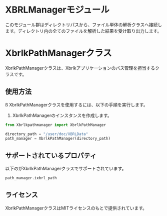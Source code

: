 # XBRLManagerモジュール

このモジュール群はディレクトリパスから、ファイル単体の解析クラスへ接続します。ディレクトリ内の全てのファイルを解析した結果を受け取り出力します。

# XbrlkPathManagerクラス

XbrlkPathManagerクラスは、Xbrlkアプリケーションのパス管理を担当するクラスです。

## 使用方法
ß
XbrlkPathManagerクラスを使用するには、以下の手順を実行します。

1. XbrlkPathManagerのインスタンスを作成します。

```python
from Xbrlkpathmanager import XbrlkPathManager

directory_path = "/user/doc/XBRLData"
path_manager = XbrlkPathManager(directory_path)
```

## サポートされているプロパティ

以下のがXbrlkPathManagerクラスでサポートされています。

```python
path_manager.ixbrl_path
```


## ライセンス

XbrlkPathManagerクラスはMITライセンスのもとで提供されています。
